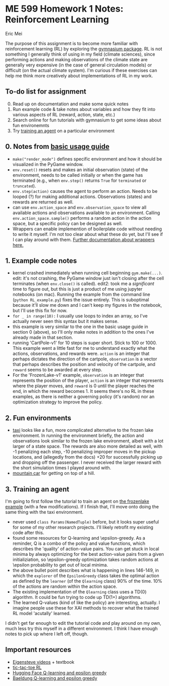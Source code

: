 # ME 599 Homework 1 Notes: Reinforcement Learning
Eric Mei

The purpose of this assignment is to become more familiar with reinforcement learning (RL) by exploring the [gymnasium package](https://gymnasium.farama.org/). RL is not something I generally think of using in my field (climate sciences), since performing actions and making observations of the climate state are generally very expensive (in the case of general circulation models) or difficult (on the actual climate system). I'm curious if these exercises can help me think more creatively about implementations of RL in my work.

## To-do list for assignment
0. Read up on documentation and make some quick notes
1. Run example code & take notes about variables and how they fit into various aspects of RL (reward, action, state, etc.)
2. Search online for fun tutorials with gymnasium to get some ideas about fun environemnts
3. Try [training an agent](https://gymnasium.farama.org/tutorials/training_agents/) on a particular environment

## 0. Notes from [basic usage guide](https://gymnasium.farama.org/content/basic_usage/)
- `make("render_mode")` defines specific environment and how it should be visualized in the PyGame window.
- `env.reset()` resets and makes an initial observation (state) of the environment, needs to be called initially or when the game has terminated (e.g., when `env.step()` returns `True` for `terminated` or `truncated`).
- `env.step(action)` causes the agent to perform an action. Needs to be looped (?) for making additional actions. Observations (states) and rewards are returned as well.
- can use `env.action_space` and `env.observation_space` to view all available actions and observations available to an environment. Calling `env.action_space.sample()` performs a random action in the action space, but a specific policy can be designed as well.
- Wrappers can enable implemention of boilerplate code without needing to write it myself. I'm not too clear about what these do yet, but I'll see if I can play around with them. [Further documentation about wrappers here.](https://gymnasium.farama.org/api/wrappers/)

## 1. Example code notes
- kernel crashed immediately when running cell beginning `gym.make(...)`. edit: it's not crashing, the PyGame window just isn't closing after the cell terminates (when `env.close()` is called). edit2: took me a *significant* time to figure out, but this is just a product of me using jupyter notebooks (on mac). Running the example from the command line (`python RL_example.py`) fixes the issue entirely. This is suboptimal because it'll slow me down and I can't keep my figures in the notebook, but I'll use this fix for now.
- `for _ in range(10):` I usually use loops to index an array, so I've actually never seen this syntax but it makes sense.
- this example is very similar to the one in the basic usage guide in section 0 (above), so I'll only make notes in addition to the ones I've already made in that section.
- running 'CartPole-v1' for 10 steps is super short. Stick to 100 or 1000. This example went a little fast for me to understand exactly what the actions, observations, and rewards were. `action` is an integer that perhaps dictates the direction of the cartpole, `observation` is a vector that perhaps describes the position and velocity of the cartpole, and `reward` seems to be awarded at every step.
- For the 'FrozenLake-v1' example, `observation` is an integer that represents the position of the player, `action` is an integer that represents where the player moves, and `reward` is 0 until the player reaches the end, in which the reward becomes 1. It seems there's no RL in these examples, as there is neither a governing policy (it's random) nor an optimization strategy to improve the policy.

## 2. Fun environments
- [taxi](https://gymnasium.farama.org/environments/toy_text/taxi/) looks like a fun, more complicated alternative to the frozen lake environment. In running the environment briefly, the action and observations look similar to the frozen lake environment, albeit with a lot larger of a state space. The rewards are also more detailed as well, with -1 penalizing each step, -10 penalizing improper moves in the pickup locations, and (allegedly from the docs) +20 for successfully picking up and dropping off the passenger. I never received the larger reward with the short simulation times I played around with.
- [mountain car](https://gymnasium.farama.org/environments/classic_control/mountain_car/) for getting on top of a hill.

## 3. Training an agent
I'm going to first follow the tutorial to train an agent on [the frozenlake example](https://gymnasium.farama.org/tutorials/training_agents/FrozenLake_tuto/#sphx-glr-tutorials-training-agents-frozenlake-tuto-py) (with a few modifications). If I finish that, I'll move onto doing the same thing with the taxi environment.

- never used `class Params(NamedTuple)` before, but it looks super useful for some of my other research projects. I'll likely retrofit my existing code after this.
- found some resources for Q-learning and \epsilon-greedy. As a reminder, Q is a combo of the policy and value functions, which describes the 'quality' of action-value pairs. You can get stuck in local minima by always optimizing for the best action-value pairs from a given initializiation, so \epsilon-greedy optimization takes random actions at \epsilon probability to get out of local minima.
- the above bullet point describes what is happening in lines 146-149, in which the `explorer` of the `EpsilonGreedy` class takes the optimal action as defined by the `learner` (of the `Qlearning` class) 90% of the time. 10% of the actions are random within the action space.
- The existing implementation of the `Qlearning` class uses a TD(0) algorithm. It could be fun trying to code up TD(1+) algorithms.
- The learned Q-values (kind of like the policy) are interesting, actually. I imagine people use these for XAI methods to recover what the trained RL model 'acutally' learned.

I didn't get far enough to edit the tutorial code and play around on my own, much less try this myself in a different environment. I think I have enough notes to pick up where I left off, though.

## Important resources
- [Eigensteve videos](https://www.youtube.com/playlist?list=PLMrJAkhIeNNQe1JXNvaFvURxGY4gE9k74) + textbook
- [tic-tac-toe RL](https://www.govindgnair.com/post/solving-tic-tac-toe-with-reinforcement-learning/)
- [Hugging Face Q-learning and epsilon greedy](https://huggingface.co/learn/deep-rl-course/en/unit2/q-learning)
- [Baeldung Q-learning and epsilon greedy](https://www.baeldung.com/cs/epsilon-greedy-q-learning)